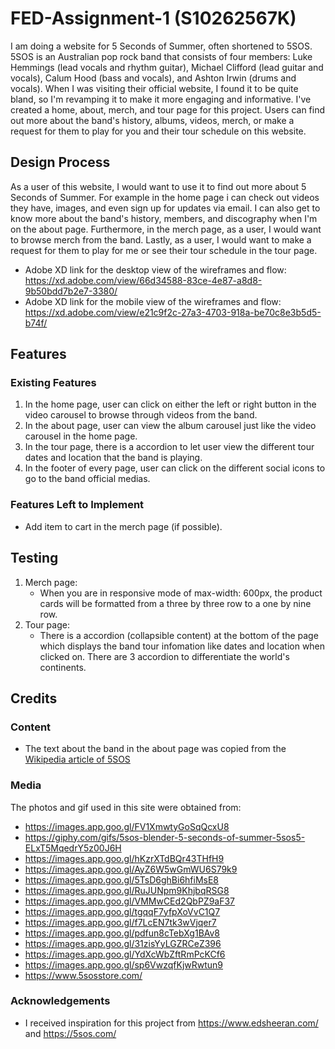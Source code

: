 # FED-Assignment-1 (S10262567K)
I am doing a website for 5 Seconds of Summer, often shortened to 5SOS. 5SOS is an Australian pop rock band that consists of four members: Luke Hemmings (lead vocals and rhythm guitar), Michael Clifford (lead guitar and vocals), Calum Hood (bass and vocals), and Ashton Irwin (drums and vocals). When I was visiting their official website, I found it to be quite bland, so I'm revamping it to make it more engaging and informative. I've created a home, about, merch, and tour page for this project. Users can find out more about the band's history, albums, videos, merch, or make a request for them to play for you and their tour schedule on this website.
 
## Design Process
As a user of this website, I would want to use it to find out more about 5 Seconds of Summer. For example in the home page i can check out videos they have, images, and even sign up for updates via email. I can also get to know more about the band's history, members, and discography when I'm on the about page. Furthermore, in the merch page, as a user, I would want to browse merch from the band. Lastly, as a user, I would want to make a request for them to play for me or see their tour schedule in the tour page.

- Adobe XD link for the desktop view of the wireframes and flow: https://xd.adobe.com/view/66d34588-83ce-4e87-a8d8-9b50bdd7b2e7-3380/
- Adobe XD link for the mobile view of the wireframes and flow: https://xd.adobe.com/view/e21c9f2c-27a3-4703-918a-be70c8e3b5d5-b74f/

## Features 
### Existing Features
1. In the home page, user can click on either the left or right button in the video carousel to browse through videos from the band.
2. In the about page, user can view the album carousel just like the video carousel in the home page.
3. In the tour page, there is a accordion to let user view the different tour dates and location that the band is playing.
4. In the footer of every page, user can click on the different social icons to go to the band official medias.

### Features Left to Implement
- Add item to cart in the merch page (if possible).

## Testing
1. Merch page:
   - When you are in responsive mode of max-width: 600px, the product cards will be formatted from a three by three row to a one by nine row.
2. Tour page:
   - There is a accordion (collapsible content) at the bottom of the page which displays the band tour infomation like dates and location when clicked on. There are 3 accordion to differentiate the world's continents.

## Credits
### Content
- The text about the band in the about page was copied from the [Wikipedia article of 5SOS](https://en.wikipedia.org/wiki/5_Seconds_of_Summer)

### Media
The photos and gif used in this site were obtained from:
- https://images.app.goo.gl/FV1XmwtyGoSqQcxU8
- https://giphy.com/gifs/5sos-blender-5-seconds-of-summer-5sos5-ELxT5MqedrY5z00J6H
- https://images.app.goo.gl/hKzrXTdBQr43THfH9
- https://images.app.goo.gl/AyZ6W5wGmWU6S79k9
- https://images.app.goo.gl/5TsD6ghBi6hfiMsE8
- https://images.app.goo.gl/RuJUNpm9KhjbqRSG8
- https://images.app.goo.gl/VMMwCEd2QbPZ9aF37
- https://images.app.goo.gl/tgqqF7yfpXoVvC1Q7
- https://images.app.goo.gl/f7LcEN7tk3wVjqer7
- https://images.app.goo.gl/pdfun8cTebXg1BAv8
- https://images.app.goo.gl/31zisYyLGZRCeZ396
- https://images.app.goo.gl/YdXcWbZftRmPcKCf6
- https://images.app.goo.gl/sp6VwzqfKjwRwtun9
- https://www.5sosstore.com/

### Acknowledgements
- I received inspiration for this project from https://www.edsheeran.com/ and https://5sos.com/
